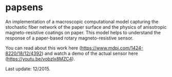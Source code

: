 # papsens

An implementation of a macroscopic computational model capturing the stochastic fiber network of the paper surface and the physics of anisotropic magneto-resistive coatings on paper. This model helps to understand the response of a paper-based rotary magneto-resistive sensor.

You can read about this work here (https://www.mdpi.com/1424-8220/18/12/4392) and watch a demo of the actual sensor here (https://youtu.be/vobzlx8MZC4).

Last update: 12/2015.


